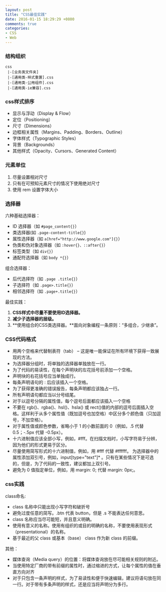 ```yaml
---
layout: post
title: "CSS最佳实践"
date: 2016-01-15 18:29:29 +0800
comments: true
categories: 
- CSS
- Web
---
```


### 结构组织 ###

```
css
 |-[业务类文件夹]
 |-[通用类-样式重置].css
 |-[通用类-公用组件].css
 |-[通用类-ie兼容].css
```


### css样式排序 ###
<!-- more -->

* 显示与浮动（Display & Flow）
* 定位（Positioning）
* 尺寸（Dimensions）
* 边框相关属性（Margins、Padding、Borders、Outline）
* 字体样式（Typographic Styles）
* 背景（Backgrounds）
* 其他样式（Opacity、Cursors、Generated Content）

### 元素单位 ###

1. 尽量设置相对尺寸
2. 只有在可预知元素尺寸的情况下使用绝对尺寸
3. 使用 rem 设置字体大小


### 选择器 ###

六种基础选择器：

* ID 选择器（如 `#page_content{}`）
* 类选择器(如 `.page-content-title{}`)
* 属性选择器（如 `a[href="http://www.google.com"]{}`）
* 伪类和伪对象选择器（如 `:hover{}、::after{}`）
* 标签类型（如 `div{}`）
* 通配符选择器（如 `body *{}`）

组合选择器：

* 后代选择符（如 `.page .title{}`）
* 子选择符（如 `.page>.title{}`）
* 相邻选择符（如 `.page+.title{}`）

最佳实践：

1. **CSS样式中尽量不要使用ID选择器。**
2. **减少子选择器的层级。**
3. **使用组合的CSS类选择器。**面向对象编程一条原则：“多组合，少继承”。

### CSS代码格式 ###

* 用两个空格来代替制表符（tab） – 这是唯一能保证在所有环境下获得一致展现的方法。
* 为选择器分组时，将单独的选择器单独放在一行。
* 为了代码的易读性，在每个声明块的左花括号前添加一个空格。
* 声明块的右花括号应当单独成行。
* 每条声明语句的 : 后应该插入一个空格。
* 为了获得更准确的错误报告，每条声明都应该独占一行。
* 所有声明语句都应当以分号结尾。
* 对于以逗号分隔的属性值，每个逗号后面都应该插入一个空格
* 不要在 rgb()、rgba()、hsl()、hsla() 或 rect()值的内部的逗号后面插入空格。这样利于从多个属性值（既加逗号也加空格）中区分多个颜色值（只加逗号，不加空格）。
* 对于属性值或颜色参数，省略小于 1 的小数前面的 0（例如，.5 代替 0.5；-.5px 代替 -0.5px）。
* 十六进制值应该全部小写，例如，#fff。在扫描文档时，小写字符易于分辨，因为他们的形式更易于区分。
* 尽量使用简写形式的十六进制值，例如，用 #fff 代替 #ffffff。
为选择器中的属性添加双引号，例如，input[type="text"]* 。只有在某些情况下是可选的，但是，为了代码的一致性，建议都加上双引号。
* 避免为 0 值指定单位，例如，用 margin: 0; 代替 margin: 0px;。

### css实践 ###

class命名:

* class 名称中只能出现小写字符和破折号
* 避免过度任意的简写。.btn 代表 button，但是 .s 不能表达任何意思。
* class 名称应当尽可能短，并且意义明确。
* 使用有意义的名称。使用有组织的或目的明确的名称，不要使用表现形式（presentational）的名称。
* 基于最近的父 class 或基本（base） class 作为新 class 的前缀。

其他：

* 媒体查询（Media query）的位置：将媒体查询放在尽可能相关规则的附近。
* 当使用特定厂商的带有前缀的属性时，通过缩进的方式，让每个属性的值在垂直方向对齐
* 对于只包含一条声明的样式，为了易读性和便于快速编辑，建议将语句放在同一行。对于带有多条声明的样式，还是应当将声明分为多行。

